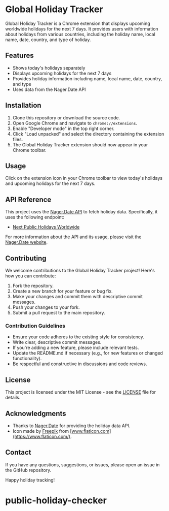 # Global Holiday Tracker

Global Holiday Tracker is a Chrome extension that displays upcoming worldwide holidays for the next 7 days. It provides users with information about holidays from various countries, including the holiday name, local name, date, country, and type of holiday.

## Features

- Shows today's holidays separately
- Displays upcoming holidays for the next 7 days
- Provides holiday information including name, local name, date, country, and type
- Uses data from the Nager.Date API

## Installation

1. Clone this repository or download the source code.
2. Open Google Chrome and navigate to `chrome://extensions`.
3. Enable "Developer mode" in the top right corner.
4. Click "Load unpacked" and select the directory containing the extension files.
5. The Global Holiday Tracker extension should now appear in your Chrome toolbar.

## Usage

Click on the extension icon in your Chrome toolbar to view today's holidays and upcoming holidays for the next 7 days.

## API Reference

This project uses the [Nager.Date API](https://date.nager.at/) to fetch holiday data. Specifically, it uses the following endpoint:

- [Next Public Holidays Worldwide](https://date.nager.at/api/v3/NextPublicHolidaysWorldwide)

For more information about the API and its usage, please visit the [Nager.Date website](https://date.nager.at/).

## Contributing

We welcome contributions to the Global Holiday Tracker project! Here's how you can contribute:

1. Fork the repository.
2. Create a new branch for your feature or bug fix.
3. Make your changes and commit them with descriptive commit messages.
4. Push your changes to your fork.
5. Submit a pull request to the main repository.

### Contribution Guidelines

- Ensure your code adheres to the existing style for consistency.
- Write clear, descriptive commit messages.
- If you're adding a new feature, please include relevant tests.
- Update the README.md if necessary (e.g., for new features or changed functionality).
- Be respectful and constructive in discussions and code reviews.

## License

This project is licensed under the MIT License - see the [LICENSE](LICENSE) file for details.

## Acknowledgments

- Thanks to [Nager.Date](https://date.nager.at/) for providing the holiday data API.
- Icon made by [Freepik](https://www.freepik.com) from [www.flaticon.com](https://www.flaticon.com/).

## Contact

If you have any questions, suggestions, or issues, please open an issue in the GitHub repository.

Happy holiday tracking!
# public-holiday-checker
